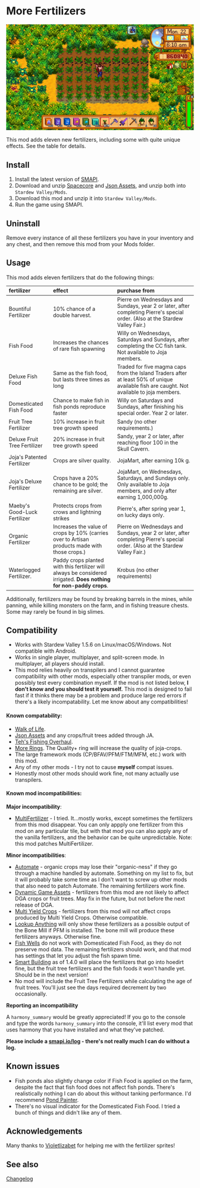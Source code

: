 More Fertilizers
===========================

![Header image](MoreFertilizers/docs/fertilizers.jpg)

This mod adds eleven new fertilizers, including some with quite unique effects. See the table for details.

## Install

1. Install the latest version of [SMAPI](https://smapi.io).
2. Download and unzip [Spacecore](https://www.nexusmods.com/stardewvalley/mods/1348) and [Json Assets](https://www.nexusmods.com/stardewvalley/mods/1720), and unzip both into `Stardew Valley/Mods`.
2. Download this mod and unzip it into `Stardew Valley/Mods`.
3. Run the game using SMAPI.

## Uninstall
Remove every instance of all these fertilizers you have in your inventory and any chest, and then remove this mod from your Mods folder.

## Usage

This mod adds eleven fertilizers that do the following things:

fertilizer                      | effect                                         | purchase from
:------------------------------ | :------------------------------------          | :---------------------- 
Bountiful Fertilizer            | 10% chance of a double harvest.                | Pierre on Wednesdays and Sundays, year 2 or later, after completing Pierre's special order. (Also at the Stardew Valley Fair.)
Fish Food                       | Increases the chances of rare fish spawning    | Willy on Wednesdays, Saturdays and Sundays, after completing the CC fish tank. Not available to Joja members. 
Deluxe Fish Food                | Same as the fish food, but lasts three times as long| Traded for five magma caps from the Island Traders after at least 50% of unique available fish are caught. Not available to joja members. 
Domesticated Fish Food          | Chance to make fish in fish ponds reproduce faster| Willy on Saturdays and Sundays, after finishing his special order. Year 2 or later. 
Fruit Tree Fertilizer           | 10% increase in fruit tree growth speed        | Sandy (no other requirements.)
Deluxe Fruit Tree Fertilizer    | 20% increase in fruit tree growth speed        | Sandy, year 2 or later, after reaching floor 100 in the Skull Cavern.
Joja's Patented Fertilizer      | Crops are silver quality.                      | JojaMart, after earning 10k g.
Joja's Deluxe Fertilizer        | Crops have a 20% chance to be gold; the remaining are silver. | JojaMart, on Wednesdays, Saturdays, and Sundays only. Only available to Joja members, and only after earning 1,000,000g.
Maeby's Good-Luck Fertilizer     | Protects crops from crows and lightning strikes| Pierre's, after spring year 1, on lucky days only.
Organic Fertilizer              | Increases the value of crops by 10% (carries over to Artisan products made with those crops.) | Pierre on Wednesdays and Sundays, year 2 or later, after completing Pierre's special order. (Also at the Stardew Valley Fair.)
Waterlogged Fertilizer.         | Paddy crops planted with this fertilizer will always be considered irrigated. **Does nothing for non-paddy crops**. | Krobus (no other requirements)

Additionally, fertilizers may be found by breaking barrels in the mines, while panning, while killing monsters on the farm, and in fishing treasure chests. Some may rarely be found in big slimes. 

## Compatibility

* Works with Stardew Valley 1.5.6 on Linux/macOS/Windows. Not compatible with Android.
* Works in single player, multiplayer, and split-screen mode. In multiplayer, all players should install.
* This mod relies heavily on transpilers and I cannot guarantee compatibility with other mods, especially other transpiler mods, or even possibly test every combination myself. If the mod is not listed below, **I don't know and you should test it yourself.** This mod is designed to fail fast if it thinks there may be a problem and produce large red errors if there's a likely incompatability. Let me know about any compatibilities!

#### Known compatability:

* [Walk of Life](https://www.nexusmods.com/stardewvalley/mods/8111). 
* [Json Assets](https://www.nexusmods.com/stardewvalley/mods/1720) and any crops/fruit trees added through JA.
* [Teh's Fishing Overhaul](https://www.nexusmods.com/stardewvalley/mods/866).
* [More Rings](https://www.nexusmods.com/stardewvalley/mods/2054?tab=description). The Quality+ ring will increase the quality of joja-crops.
* The large framework mods (CP/BFAV/PFM/FTM/MFM, etc.) work with this mod.
* Any of my other mods - I try not to cause **myself** compat issues.
* Honestly most other mods should work fine, not many actually use transpilers.

#### Known mod incompatibilities:

**Major incompatibility**:

* [MultiFertilizer](https://www.nexusmods.com/stardewvalley/mods/7436) - I tried. It...mostly works, except sometimes the fertilizers from this mod disappear. You can only appply one fertilizer from this mod on any particular tile, but with that mod you can also apply any of the vanilla fertilizers, and the behavior can be quite unpredictable. Note: this mod patches MultiFertilizer.

**Minor incompatibilities**:

* [Automate](https://www.nexusmods.com/stardewvalley/mods/1063) - organic crops may lose their "organic-ness" if they go through a machine handled by automate. Something on my list to fix, but it will probably take some time as I don't want to screw up other mods that also need to patch Automate. The remaining fertilizers work fine.
* [Dynamic Game Assets](https://www.nexusmods.com/stardewvalley/mods/9365) - fertilizers from this mod are not likely to affect DGA crops or fruit trees. May fix in the future, but not before the next release of DGA.
* [Multi Yield Crops](https://www.nexusmods.com/stardewvalley/mods/6069) - fertilizers from this mod will not affect crops produced by Multi Yield Crops. Otherwise compatible.
* [Lookup Anything](https://www.nexusmods.com/stardewvalley/mods/541) will only show these fertilizers as a possible output of the Bone Mill if PFM is installed. The bone mill will produce these fertilizers anyways. Otherwise fine.
* [Fish Wells](https://www.nexusmods.com/stardewvalley/mods/7651) do not work with Domesticated Fish Food, as they do not preserve mod data. The remaining fertilizers should work, and that mod has settings that let you adjust the fish spawn time.
* [Smart Building](https://www.nexusmods.com/stardewvalley/mods/11158?tab=description) as of 1.4.0 will place the fertilizers that go into hoedirt fine, but the fruit tree fertilizers and the fish foods it won't handle yet. Should be in the next version!
* No mod will include the Fruit Tree Fertilizers while calculating the age of fruit trees. You'll just see the days required decrement by two occasionally.

**Reporting an incompatibility**

A `harmony_summary` would be greatly appreciated! If you go to the console and type the words `harmony_summary` into the console, it'll list every mod that uses harmony that you have installed and what they've patched.

**Please include a [smapi.io/log](https://smapi.io/log) - there's not really much I can do without a log.**

## Known issues

* Fish ponds also slightly change color if Fish Food is applied on the farm, despite the fact that fish food does not affect fish ponds. There's realistically nothing I can do about this without tanking performance. I'd recommend [Pond Painter](https://www.nexusmods.com/stardewvalley/mods/4703).
* There's no visual indicator for the Domesticated Fish Food. I tried a bunch of things and didn't like any of them.

## Acknowledgements

Many thanks to [Violetlizabet](https://www.nexusmods.com/stardewvalley/users/120958053) for helping me with the fertilizer sprites!

## See also

[Changelog](MoreFertilizers/docs/Changelog.md)
